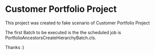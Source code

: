 # Customer Portfolio Project

This project was created to fake scenario of Customer Portfolio Project

The first Batch to be executed is the the scheduled job is PortfolioAncestorsCreateHierarchyBatch.cls.

Thanks :) 
